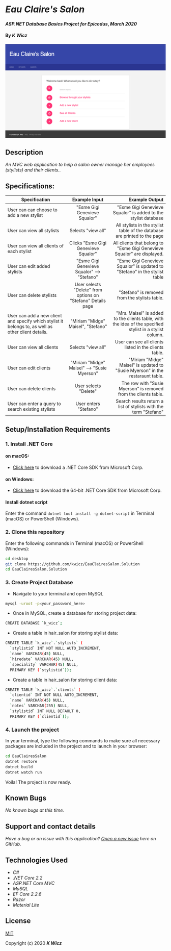 # _Eau Claire's Salon_

#### _ASP.NET Database Basics Project for Epicodus_, _March 2020_

#### By _**K Wicz**_

![Landing Page Preview](/EauClairesSalon/wwwroot/img/splash-page.png)

## Description

_An MVC web application to help a salon owner manage her employees (stylists) and their clients.._

## Specifications:

| Specification | Example Input | Example Output |
| ------------- |:-------------:| -------------------:|
|User can can choose to add a new stylist| "Esme Gigi Genevieve Squalor"| "Esme Gigi Genevieve Squalor" is added to the stylist database|
|User can view all stylists|Selects "view all"|All stylists in the stylist table of the database are printed to the page|
|User can view all clients of each stylist|Clicks "Esme Gigi Genevieve Squalor"|All clients that belong to "Esme Gigi Genevieve Squalor" are displayed.|
|User can edit added stylists|"Esme Gigi Genevieve Squalor" --> "Stefano"|"Esme Gigi Genevieve Squalor" is updated to "Stefano" in the stylist table|
|User can delete stylists|User selects "Delete" from options on "Stefano" Details page|"Stefano" is removed from the stylists table.|
|User can add a new client and specify which stylist it belongs to, as well as other client details.|"Miriam "Midge" Maisel", "Stefano"|"Mrs. Maisel" is added to the clients table, with the idea of the specified stylist in a stylist column.|
|User can view all clients|Selects "view all"|User can see all clients listed in the clients table.|
|User can edit clients|"Miriam "Midge" Maisel" --> "Susie Myerson"|"Miriam "Midge" Maisel" is updated to "Susie Myerson" in the restaraunt table.|
|User can delete clients|User selects "Delete"|The row with "Susie Myerson" is removed from the clients table.|
|User can enter a query to search existing stylists |User enters "Stefano"| Search results return a list of stylists with the term "Stefano"|


## Setup/Installation Requirements

### 1.  Install .NET Core

#### on macOS:
* [Click here](https://dotnet.microsoft.com/download/thank-you/dotnet-sdk-2.2.106-macos-x64-installer) to download a .NET Core SDK from Microsoft Corp.

#### on Windows:
* [Click here](https://dotnet.microsoft.com/download/thank-you/dotnet-sdk-2.2.203-windows-x64-installer) to download the 64-bit .NET Core SDK from Microsoft Corp.

#### Install dotnet script
Enter the command ``dotnet tool install -g dotnet-script`` in Terminal (macOS) or PowerShell (Windows).

### 2. Clone this repository

Enter the following commands in Terminal (macOS) or PowerShell (Windows):
```sh
cd desktop
git clone https://github.com/kwicz/EauClairesSalon.Solution
cd EauClairesSalon.Solution
```

### 3. Create Project Database
* Navigate to your terminal and open MySQL
```sh
mysql -uroot -p<your_password_here>
```
* Once in MySQL, create a database for storing project data:
```sh
CREATE DATABASE `k_wicz`;
```
* Create a table in hair_salon for storing stylist data:
```sh
CREATE TABLE `k_wicz`.`stylists` (
  `stylistid` INT NOT NULL AUTO_INCREMENT,
  `name` VARCHAR(45) NULL,
  `hiredate` VARCHAR(45) NULL,
  `speciality` VARCHAR(45) NULL,
  PRIMARY KEY (`stylistid`));
```
* Create a table in hair_salon for storing client data:
```sh
CREATE TABLE `k_wicz`.`clients` (
  `clientid` INT NOT NULL AUTO_INCREMENT,
  `name` VARCHAR(45) NULL,
  `notes` VARCHAR(255) NULL,
  `stylistid` INT NULL DEFAULT 0,
  PRIMARY KEY (`clientid`));
```
### 4. Launch the project
In your terminal, type the following commands to make sure all necessary packages are included in the project and to launch in your browser:
```sh
cd EauClairesSalon
dotnet restore
dotnet build
dotnet watch run
```

Voila! The project is now ready.

## Known Bugs

_No known bugs at this time._

## Support and contact details

_Have a bug or an issue with this application? [Open a new issue](https://github.com/kwicz/eauclairessalon.solution/issues) here on GitHub._

## Technologies Used
* _C#_
* _.NET Core 2.2_
* _ASP.NET Core MVC_
* _MySQL_
* _EF Core 2.2.6_
* _Razor_
* _Material Lite_

## License

[MIT](https://choosealicense.com/licenses/mit/)

Copyright (c) 2020 **_K Wicz_**